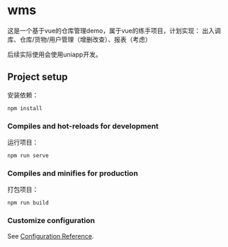 # wms
这是一个基于vue的仓库管理demo，属于vue的练手项目，计划实现：
出入调库、仓库/货物/用户管理（增删改查）、报表（考虑）

后续实际使用会使用uniapp开发。

## Project setup
安装依赖：
```
npm install
```

### Compiles and hot-reloads for development
运行项目：
```
npm run serve
```

### Compiles and minifies for production
打包项目：
```
npm run build
```

### Customize configuration
See [Configuration Reference](https://cli.vuejs.org/config/).
